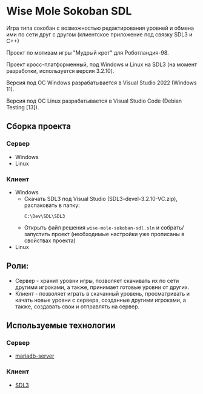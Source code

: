 # Wise Mole Sokoban SDL
Игра типа сокобан с возможностью редактирования уровней и обмена ими по сети
друг с другом (клиентское приложение под связку SDL3 и С++)

Проект по мотивам игры "Мудрый крот" для Роботландия-98.

Проект кросс-платформенный, под Windows и Linux на SDL3 (на момент разработки,
используется версия 3.2.10).

Версия под ОС Windows разрабатывается в Visual Studio 2022 (Windows 11).

Версия под ОС Linux разрабатывается в Visual Studio Code (Debian Testing [13]).

## Сборка проекта
### Сервер
* Windows
* Linux

### Клиент
* Windows
  * Скачать SDL3 под Visual Studio (SDL3-devel-3.2.10-VC.zip), распаковать в папку:
	```
	C:\Dev\SDL\SDL3
	```
  * Открыть файл решения ```wise-mole-sokoban-sdl.sln``` и собрать/запустить проект
(необходимые настройки уже прописаны в свойствах проекта)
* Linux

## Роли:
* Сервер - хранит уровни игры, позволяет скачивать их по сети другими игроками,
а также, принимает готовые уровни от других.
* Клиент - позволяет играть в скачанный уровень, просматривать и качать новые
уровни с сервера, созданные другими игроками, а также, создавать свои и
отправлять на сервер.

## Используемые технологии
### Сервер
* [mariadb-server](https://mariadb.org/download/?t=repo-config&d=Debian+12+%22Bookworm%22&v=11.4&r_m=truenetwork)
### Клиент
* [SDL3](https://github.com/libsdl-org/SDL/releases)
